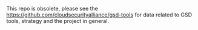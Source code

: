 This repo is obsolete, please see the https://github.com/cloudsecurityalliance/gsd-tools for data related to GSD tools, strategy and the project in general.
